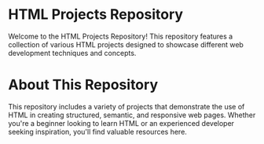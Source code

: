 # HTML Projects Repository
Welcome to the HTML Projects Repository! This repository features a collection of various HTML projects designed to showcase different web development techniques and concepts.

# About This Repository
This repository includes a variety of projects that demonstrate the use of HTML in creating structured, semantic, and responsive web pages. Whether you're a beginner looking to learn HTML or an experienced developer seeking inspiration, you'll find valuable resources here.

